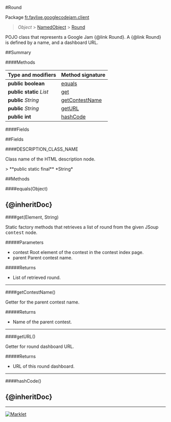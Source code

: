 #Round

Package [fr.faylixe.googlecodejam.client](README.md)<br>
> *Object* > [NamedObject](common/NamedObject.md) > [Round](Round.md)

<p>POJO class that represents a Google Jam {@link Round}.
 A {@link Round} is defined by a name, and a dashboard
 URL.</p>

##Summary

####Methods

Type and modifiers | Method signature
 --- | --- 
**public** **boolean** | [equals](#equalsobject)
**public static** *List* | [get](#getelement-string)
**public** *String* | [getContestName](#getcontestname)
**public** *String* | [getURL](#geturl)
**public** **int** | [hashCode](#hashcode)

####Fields



##Fields

####DESCRIPTION_CLASS_NAME


<p>Class name of the HTML description node.</p>
> **public static final** *String*

##Methods

####equals(Object)


{@inheritDoc}
---
####get(Element, String)


<p>Static factory methods that retrieves a list of round
 from the given JSoup <tt>contest</tt> node.</p>
#####Parameters


* contest Root element of the contest in the contest index page.
* parent Parent contest name.

#####Returns


* List of retrieved round.

---
####getContestName()


<p>Getter for the parent contest name.</p>
#####Returns


* Name of the parent contest.

---
####getURL()


<p>Getter for round dashboard URL.</p>
#####Returns


* URL of this round dashboard.

---
####hashCode()


{@inheritDoc}
---
---
[![Marklet](https://img.shields.io/badge/Generated%20by-Marklet-green.svg)](https://github.com/Faylixe/marklet)
